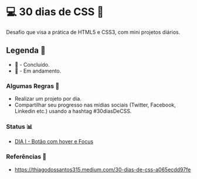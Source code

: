# :computer: 30 dias de CSS :satellite:
Desafio que visa a prática de HTML5 e CSS3, com mini projetos diários.


## Legenda :facepunch:

* :tada: - Concluído.
* :snail: - Em andamento.


### Algumas Regras :green_book:

* Realizar um projeto por dia.
* Compartilhar seu progresso nas mídias sociais (Twitter, Facebook, Linkedin etc.) usando a hashtag #30diasDeCSS.

### Status :bar_chart:

* [DIA I - Botão com hover e Focus](https://github.com/DanielMarquesz/30-dias-de-CSS/tree/main/dia01)


### Referências :raised_hands:

* https://thiagodossantos315.medium.com/30-dias-de-css-a065ecdd97fe
